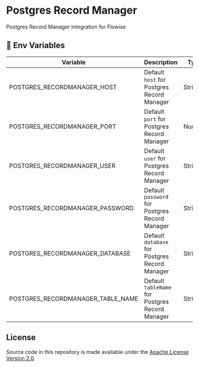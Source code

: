 # Postgres Record Manager

Postgres Record Manager integration for Flowise

## 🌱 Env Variables

| Variable                          | Description                                     | Type   | Default           |
| --------------------------------- | ----------------------------------------------- | ------ | ----------------- |
| POSTGRES_RECORDMANAGER_HOST       | Default `host` for Postgres Record Manager      | String |                   |
| POSTGRES_RECORDMANAGER_PORT       | Default `port` for Postgres Record Manager      | Number | 5432              |
| POSTGRES_RECORDMANAGER_USER       | Default `user` for Postgres Record Manager      | String |                   |
| POSTGRES_RECORDMANAGER_PASSWORD   | Default `password` for Postgres Record Manager  | String |                   |
| POSTGRES_RECORDMANAGER_DATABASE   | Default `database` for Postgres Record Manager  | String |                   |
| POSTGRES_RECORDMANAGER_TABLE_NAME | Default `tableName` for Postgres Record Manager | String | upsertion_records |

## License

Source code in this repository is made available under the [Apache License Version 2.0](https://github.com/FlowiseAI/Flowise/blob/master/LICENSE.md).
